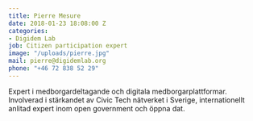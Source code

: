 ```yaml
---
title: Pierre Mesure
date: 2018-01-23 18:08:00 Z
categories:
- Digidem Lab
job: Citizen participation expert
image: "/uploads/pierre.jpg"
mail: pierre@digidemlab.org
phone: "+46 72 838 52 29"
---
```


Expert i medborgardeltagande och digitala medborgarplattformar. Involverad i stärkandet av Civic Tech nätverket i Sverige, internationellt anlitad expert inom open government och öppna dat.
